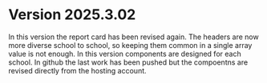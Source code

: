# Version 2025.3.02

In this version the report card has been revised again. The headers are now more diverse school to school, so keeping them common in a single array value is not enough. In this version components are designed for each school. In github the last work has been pushed but the compoentns are revised directly from the hosting account.
